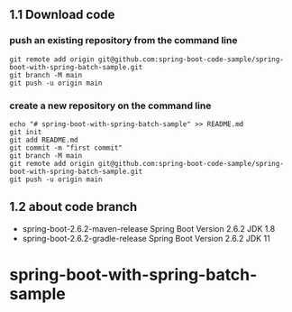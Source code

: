 ## 1.1 Download code
### push an existing repository from the command line
```
git remote add origin git@github.com:spring-boot-code-sample/spring-boot-with-spring-batch-sample.git
git branch -M main
git push -u origin main
```
### create a new repository on the command line
```
echo "# spring-boot-with-spring-batch-sample" >> README.md
git init
git add README.md
git commit -m "first commit"
git branch -M main
git remote add origin git@github.com:spring-boot-code-sample/spring-boot-with-spring-batch-sample.git
git push -u origin main
```
## 1.2 about code branch 
- spring-boot-2.6.2-maven-release 
Spring Boot Version 2.6.2
JDK 1.8
- spring-boot-2.6.2-gradle-release
Spring Boot Version 2.6.2
JDK 11
# spring-boot-with-spring-batch-sample

